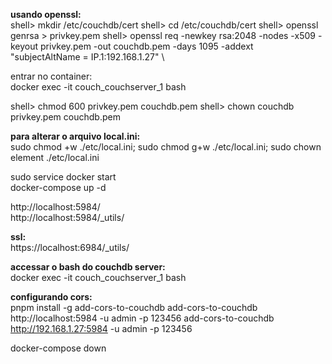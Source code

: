 **usando openssl:**  
shell> mkdir /etc/couchdb/cert
shell> cd /etc/couchdb/cert
shell> openssl genrsa > privkey.pem
shell> openssl req -newkey rsa:2048 -nodes -x509 -keyout privkey.pem -out couchdb.pem -days 1095 -addext "subjectAltName = IP.1:192.168.1.27" \

entrar no container:  
docker exec -it couch_couchserver_1 bash  

shell> chmod 600 privkey.pem couchdb.pem
shell> chown couchdb privkey.pem couchdb.pem

**para alterar o arquivo local.ini:**  
sudo chmod +w ./etc/local.ini; sudo chmod g+w ./etc/local.ini; sudo chown element ./etc/local.ini


sudo service docker start  
docker-compose up -d  

http://localhost:5984/  
http://localhost:5984/_utils/  

**ssl:**  
https://localhost:6984/_utils/  

**accessar o bash do couchdb server:**  
docker exec -it couch_couchserver_1 bash  


**configurando cors:**  
pnpm install -g add-cors-to-couchdb
add-cors-to-couchdb http://localhost:5984 -u admin -p 123456
add-cors-to-couchdb http://192.168.1.27:5984 -u admin -p 123456

docker-compose down  